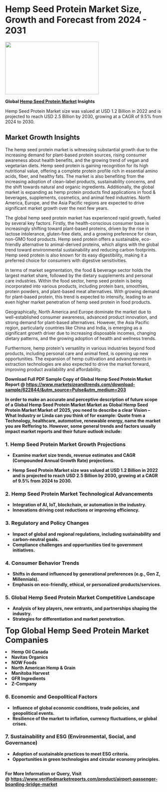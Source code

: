 <H1>Hemp Seed Protein Market Size, Growth and Forecast from 2024 - 2031</H1><img class="aligncenter size-medium wp-image-584254" src="https://thirdeyenews.in/wp-content/uploads/2024/09/Global-Market-Research-300x168.jpeg" alt="" width="300" height="168" /><p><strong>Global&nbsp;<a href="https://www.marketsizeandtrends.com/download-sample/622844/&amp;utm_source=Pulse&amp;utm_medium=203">Hemp Seed Protein Market</a> Insights</strong></p><p>Hemp Seed Protein Market size was valued at USD 1.2 Billion in 2022 and is projected to reach USD 2.5 Billion by 2030, growing at a CAGR of 9.5% from 2024 to 2030.</p><p><h2>Market Growth Insights</h2> <p>The hemp seed protein market is witnessing substantial growth due to the increasing demand for plant-based protein sources, rising consumer awareness about health benefits, and the growing trend of vegan and vegetarian diets. Hemp seed protein is gaining recognition for its high nutritional value, offering a complete protein profile rich in essential amino acids, fiber, and healthy fats. The market is also benefiting from the increasing adoption of clean-label products, sustainability concerns, and the shift towards natural and organic ingredients. Additionally, the global market is expanding as hemp protein products find applications in food & beverages, supplements, cosmetics, and animal feed industries. North America, Europe, and the Asia Pacific regions are expected to drive significant market growth over the next few years.</p> <p><strong></strong></p> <p>The global hemp seed protein market has experienced rapid growth, fueled by several key factors. Firstly, the health-conscious consumer base is increasingly shifting toward plant-based proteins, driven by the rise in lactose intolerance, gluten-free diets, and a growing preference for clean, non-GMO food products. Hemp seed protein offers a sustainable, eco-friendly alternative to animal-derived proteins, which aligns with the global trend toward environmental sustainability and reducing carbon footprints. Hemp seed protein is also known for its easy digestibility, making it a preferred choice for consumers with digestive sensitivities.</p> <p>In terms of market segmentation, the food & beverage sector holds the largest market share, followed by the dietary supplements and personal care industries. Within the food sector, hemp seed protein is being incorporated into various products, including protein bars, smoothies, protein powders, and plant-based meat alternatives. With growing demand for plant-based protein, this trend is expected to intensify, leading to an even higher market penetration of hemp seed protein in food products.</p> <p>Geographically, North America and Europe dominate the market due to well-established consumer awareness, advanced product innovation, and strong demand for plant-based alternatives. However, the Asia Pacific region, particularly countries like China and India, is emerging as a significant growth driver due to increasing disposable incomes, changing dietary patterns, and the growing adoption of health and wellness trends.</p> <p>Furthermore, hemp protein's versatility in various industries beyond food products, including personal care and animal feed, is opening up new opportunities. The expansion of hemp cultivation and advancements in extraction technologies are also expected to drive the market forward, improving product availability and affordability.</p> <p><strong></p><p><span class=""><strong>Download Full PDF Sample Copy of Global Hemp Seed Protein Market Report</strong> @ <a href="https://www.marketsizeandtrends.com/download-sample/622844/&amp;utm_source=Pulse&amp;utm_medium=203" target="_blank">https://www.marketsizeandtrends.com/download-sample/622844/&amp;utm_source=Pulse&amp;utm_medium=203</a></span></p><p>In order to make an accurate and perceptive description of future scope of a Global&nbsp;Hemp Seed Protein Market Market as Global&nbsp;Hemp Seed Protein Market Market of 2025, you need to describe a clear Vision &ndash; What Industry or Linda can you think of for example: Quote from a Technology, healthcare, automotive, renewable energy, name the market you are Reffering to. However, some general trends and factors usually impact market reports and their future outlook include:</p><h3>1.&nbsp;<strong>Hemp Seed Protein Market Growth Projections</strong></h3><ul><li>Examine market size trends, revenue estimates and CAGR (Compounded Annual Growth Rate) projections.</li><li><p>Hemp Seed Protein Market size was valued at USD 1.2 Billion in 2022 and is projected to reach USD 2.5 Billion by 2030, growing at a CAGR of 9.5% from 2024 to 2030.</p></li></ul><h3>2.&nbsp;<strong>Hemp Seed Protein Market Technological Advancements</strong></h3><ul><li>Integration of AI, IoT, blockchain, or automation in the industry.</li><li>Innovations driving cost reductions or improving efficiency.</li></ul><h3>3.&nbsp;<strong>Regulatory and Policy Changes</strong></h3><ul><li>Impact of global and regional regulations, including sustainability and carbon-neutral goals.</li><li>Compliance challenges and opportunities tied to government initiatives.</li></ul><h3>4.&nbsp;<strong>Consumer Behavior Trends</strong></h3><ul><li>Shifts in demand influenced by generational preferences (e.g., Gen Z, Millennials).</li><li>Emphasis on eco-friendly, ethical, or personalized products/services.</li></ul><h3>5.&nbsp;<strong>Global Hemp Seed Protein Market Competitive Landscape</strong></h3><ul><li>Analysis of key players, new entrants, and partnerships shaping the industry.</li><li>Strategies for differentiation and market penetration.</li></ul><p data-pm-slice="1 1 []"><span style="color: inherit; font-family: inherit; font-size: 25px;">Top Global Hemp Seed Protein Market Companies</span></p><div class="" data-test-id=""><p><li>Hemp Oil Canada</li><li> Navitas Organics</li><li> NOW Foods</li><li> North American Hemp & Grain</li><li> Manitoba Harvest</li><li> GFR Ingredients</li><li> Z-Company</li></p></div><h3>6.&nbsp;<strong>Economic and Geopolitical Factors</strong></h3><ul><li>Influence of global economic conditions, trade policies, and geopolitical events.</li><li>Resilience of the market to inflation, currency fluctuations, or global crises.</li></ul><h3>7.&nbsp;<strong>Sustainability and ESG (Environmental, Social, and Governance)</strong></h3><ul><li>Adoption of sustainable practices to meet ESG criteria.</li><li>Opportunities in green technologies and circular economy principles.</li></ul><h2><strong style="font-size: 14px;">For More Information or Query, Visit @&nbsp;</strong><a style="background-color: #ffffff; font-size: 14px;" href="https://www.marketsizeandtrends.com/report/hemp-seed-protein-market/" target="_blank">https://www.verifiedmarketreports.com/product/airport-passenger-boarding-bridge-market</a></h2>
